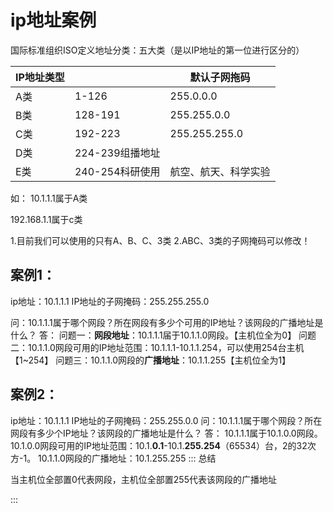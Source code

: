 # ip地址案例

国际标准组织ISO定义地址分类：五大类（是以IP地址的第一位进行区分的）

| IP地址类型 |                 | 默认子网拖码         |
| ---------- | --------------- | -------------------- |
| A类        | 1-126           | 255.0.0.0            |
| B类        | 128-191         | 255.255.0.0          |
| C类        | 192-223         | 255.255.255.0        |
| D类        | 224-239组播地址 |                      |
| E类        | 240-254科研使用 | 航空、航天、科学实验 |

如：
10.1.1.1属于A类

192.168.1.1属于c类

1.目前我们可以使用的只有A、B、C、3类
2.ABC、3类的子网掩码可以修改！

## 案例1：

ip地址：10.1.1.1
IP地址的子网掩码：255.255.255.0

问：10.1.1.1属于哪个网段？所在网段有多少个可用的IP地址？该网段的广播地址是什么？
答：
问题一：**网段地址**：10.1.1.1届于10.1.1.0网段。【主机位全为0】
问题二：10.1.1.0网段可用的IP地址范围：10.1.1.1-10.1.1.254，可以使用254台主机【1~254】
问题三：10.1.1.0网段的**广播地址**：10.1.1.255【主机位全为1】

## 案例2：

ip地址：10.1.1.1
IP地址的子网掩码：255.255.0.0
问：10.1.1.1属于哪个网段？所在网段有多少个IP地址？该网段的广播地址是什么？
答：
10.1.1.1属于10.1.0.0网段。
10.1.0.0网段可用的IP地址范围：10.1.**0.1**-10.1.**255.254**（65534）台，2的32次方-1。
10.1.1.0网段的广播地址：10.1.255.255
::: 总结

当主机位全部置0代表网段，主机位全部置255代表该网段的广播地址

:::
